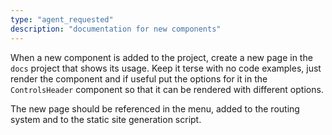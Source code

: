 ```yaml
---
type: "agent_requested"
description: "documentation for new components"
---
```


When a new component is added to the project, create a new page in the `docs` project that shows its usage. Keep it terse with no code examples, just render the component and if useful put the options for it in the `ControlsHeader` component so that it can be rendered with different options.

The new page should be referenced in the menu, added to the routing system and to the static site generation script.
